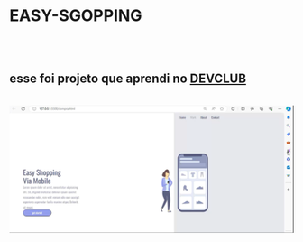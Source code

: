 <h1>EASY-SGOPPING</h1>
<BR>
<BR>
<H2> esse foi projeto que aprendi no <a href="https://rodolfomori.com.br/devclub/"> DEVCLUB</a> </H2>
<br>
<img src="https://github.com/edu-pro041/easy-shopping/blob/main/Captura%20de%20tela%202024-01-08%20202231.png"/>
<br>

